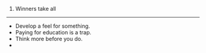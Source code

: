 1. Winners take all

---

- Develop a feel for something.
- Paying for education is a trap.
- Think more before you do.
- 
